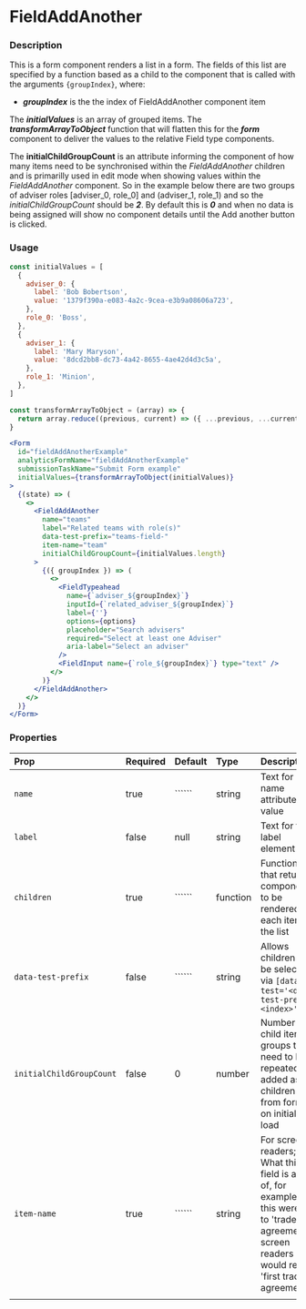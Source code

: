 # FieldAddAnother

### Description

This is a form component renders a list in a form. The fields of this list are specified by a function based as a child to the component that is called with the arguments `{groupIndex}`, where:

- ***groupIndex*** is the the index of FieldAddAnother component item

The ***initialValues*** is an array of grouped items. The ***transformArrayToObject*** function that will flatten this for the ***form*** component to deliver the values to the relative Field type components. 

The **initialChildGroupCount** is an attribute informing the component of how many items need to be synchronised within the *FieldAddAnother* children and is primarilly used in edit mode when showing values within the *FieldAddAnother* component. So in the example below there are two groups of adviser roles [adviser_0, role_0] and (adviser_1, role_1) and so the *initialChildGroupCount* should be ***2***. By default this is ***0*** and when no data is being assigned will show no component details until the Add another button is clicked.

### Usage

```jsx
const initialValues = [
  {
    adviser_0: {
      label: 'Bob Bobertson',
      value: '1379f390a-e083-4a2c-9cea-e3b9a08606a723',
    },
    role_0: 'Boss',
  },
  {
    adviser_1: {
      label: 'Mary Maryson',
      value: '8dcd2bb8-dc73-4a42-8655-4ae42d4d3c5a',
    },
    role_1: 'Minion',
  },
]

const transformArrayToObject = (array) => {
  return array.reduce((previous, current) => ({ ...previous, ...current }))
}

<Form
  id="fieldAddAnotherExample"
  analyticsFormName="fieldAddAnotherExample"
  submissionTaskName="Submit Form example"
  initialValues={transformArrayToObject(initialValues)}
>
  {(state) => (
    <>
      <FieldAddAnother
        name="teams"
        label="Related teams with role(s)"
        data-test-prefix="teams-field-"
        item-name="team"
        initialChildGroupCount={initialValues.length}
      >
        {({ groupIndex }) => (
          <>
            <FieldTypeahead
              name={`adviser_${groupIndex}`}
              inputId={`related_adviser_${groupIndex}`}
              label={''}
              options={options}
              placeholder="Search advisers"
              required="Select at least one Adviser"
              aria-label="Select an adviser"
            />
            <FieldInput name={`role_${groupIndex}`} type="text" />
          </>
        )}
      </FieldAddAnother>
    </>
  )}
</Form>
```

### Properties

| Prop               | Required | Default | Type                           | Description                                                                                                                                            |
| :----------------- | :------- | :------ | :----------------------------- | :----------------------------------------------------------------------------------------------------------------------------------------------------- |
| `name`             | true     | ``````  | string                         | Text for name attribute value                                                                                                                          |
| `label`            | false    | null    | string                         | Text for the label element                                                                                                                             |
| `children`         | true     | ``````  | function                       | Function that returns components to be rendered for each item in the list                                                                              |
| `data-test-prefix` | false    | ``````  | string                         | Allows children to be selected via `[data-test='<data-test-prefix><index>']`                                                                           |||
| `initialChildGroupCount` | false    | 0                                                            | number   | Number of child items groups that need to be repeated or added as a children from form on initial load |
| `item-name` | true | `````` | string | For screen readers; What this field is a list of, for example if this were set to 'trade agreements' screen readers would read 'first trade agreement' |
|                     |          |                                                              |          |                                                              |
